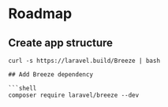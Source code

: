 # Roadmap

## Create app structure

```shell
curl -s https://laravel.build/Breeze | bash

## Add Breeze dependency

```shell
composer require laravel/breeze --dev
```


